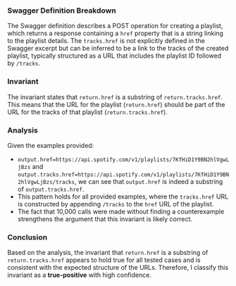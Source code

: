 ### Swagger Definition Breakdown
The Swagger definition describes a POST operation for creating a playlist, which returns a response containing a `href` property that is a string linking to the playlist details. The `tracks.href` is not explicitly defined in the Swagger excerpt but can be inferred to be a link to the tracks of the created playlist, typically structured as a URL that includes the playlist ID followed by `/tracks`.

### Invariant
The invariant states that `return.href` is a substring of `return.tracks.href`. This means that the URL for the playlist (`return.href`) should be part of the URL for the tracks of that playlist (`return.tracks.href`). 

### Analysis
Given the examples provided:
- `output.href=https://api.spotify.com/v1/playlists/7KfHiD1Y9BN2hlVgwLjBzs` and `output.tracks.href=https://api.spotify.com/v1/playlists/7KfHiD1Y9BN2hlVgwLjBzs/tracks`, we can see that `output.href` is indeed a substring of `output.tracks.href`.
- This pattern holds for all provided examples, where the `tracks.href` URL is constructed by appending `/tracks` to the `href` URL of the playlist.
- The fact that 10,000 calls were made without finding a counterexample strengthens the argument that this invariant is likely correct.

### Conclusion
Based on the analysis, the invariant that `return.href` is a substring of `return.tracks.href` appears to hold true for all tested cases and is consistent with the expected structure of the URLs. Therefore, I classify this invariant as a **true-positive** with high confidence.
